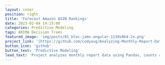 ```yaml
---
layout: inner
position: right
title: 'Forecast Amazon ASIN Rankings'
date: 2023-02-04 14:15:00
categories: Predictive Modeling
tags: ARIMA Decision Trees
featured_image: 'img/posts/01_bloc-jams-angular-1130x864-2x.png'
project_link: '[https://github.com/codyaug/Analyzing-Monthly-Report-Data-from-Amazon-Seller-Central]'
button_icon: 'github'
button_text: 'Predictive Modeling'
lead_text: 'Project analyzes monthly report data using Pandas, counts and plots ASIN frequency, groups by keyword, calculates keyword frequency, trains ARIMA model for trend forecast, plots forecast, trains decision tree for ASIN ranking prediction, plots predicted ASIN rankings.
---
```

